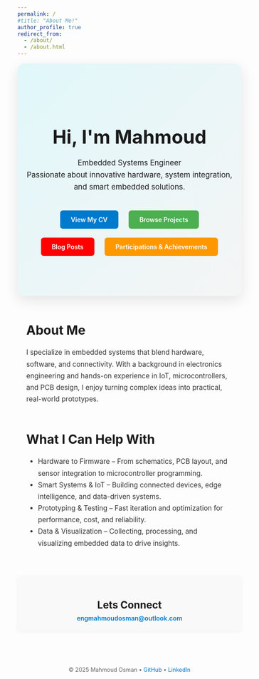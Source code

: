 ```yaml
---
permalink: /
#title: "About Me!"
author_profile: true
redirect_from: 
  - /about/
  - /about.html
---
```


<!-- Hero Banner -->
<!-- <section style="text-align: center; padding: 60px 20px; background: linear-gradient(135deg, #e0f7fa, #f5f5f5); border-radius: 12px; margin-bottom: 40px;">
  <h1 style="font-size: 2.5em; margin-bottom: 10px;">👋 Hi, I'm Mahmoud</h1>
  <p style="font-size: 1.3em; max-width: 600px; margin: 0 auto 20px;">
    Embedded Systems Engineer & Master's Student in Electronics Engineering — passionate about designing innovative hardware and building smart embedded solutions.
  </p>
  <a href="/cv/" style="display: inline-block; margin: 10px 10px 0; padding: 12px 24px; background-color: #007acc; color: white; border-radius: 6px; text-decoration: none;">View My CV</a>
  <a href="/projects/" style="display: inline-block; margin: 10px 10px 0; padding: 12px 24px; background-color: #4caf50; color: white; border-radius: 6px; text-decoration: none;">Browse Projects</a>
</section> -->

<!-- Hero Banner -->
<!-- <section style="text-align: center; padding: 60px 20px; background: linear-gradient(135deg, #e0f7fa, #f5f5f5); border-radius: 12px; margin-bottom: 40px;">
  <h1 style="font-size: 2.5em; margin-bottom: 10px;">👋 Hi, I'm Mahmoud Osman</h1>
  <p style="font-size: 1.3em; max-width: 600px; margin: 0 auto 20px;">
    Embedded Systems Engineer & Master's Student in Electronics Engineering — passionate about designing innovative hardware and building smart embedded solutions.
  </p>
  <div style="margin-top: 20px;">
    <a href="/cv/" style="display: inline-block; margin: 10px; padding: 12px 24px; background-color: #007acc; color: white; border-radius: 6px; text-decoration: none;">View My CV</a>
    <a href="/projects/" style="display: inline-block; margin: 10px; padding: 12px 24px; background-color: #4caf50; color: white; border-radius: 6px; text-decoration: none;">Browse Projects</a>
    <a href="/blog/participations/" style="display: inline-block; margin: 10px; padding: 12px 24px; background-color: #ff9800; color: white; border-radius: 6px; text-decoration: none;">View Participations</a>
  </div>
</section> -->


<!-- Welcome!  
I'm an Embedded Systems Engineer and passionate Master’s student in Electronics Engineering, currently based in Austria. I specialize in designing innovative hardware and developing reliable embedded solutions, with a strong interest in the intersection of electronics, software, and system integration.

My work involves exploring emerging technologies, building efficient prototypes, and collaborating on multidisciplinary projects. Whether it’s a personal project or a research initiative, I bring curiosity, precision, and a drive to create meaningful tech.

Feel free to browse my posts and projects to learn more about what I do. I’m always open to exciting collaborations—so don’t hesitate to reach out!

Contact
---
- Email: [engmahmoudosman@outlook.com](mailto:engmahmoudosman@outlook.com) -->


<!-- Hero Banner -->
<section style="text-align: center; padding: 80px 20px; background: linear-gradient(135deg, #e0f7fa, #f5f5f5); border-radius: 16px; box-shadow: 0 10px 30px rgba(0,0,0,0.1); margin-bottom: 60px;">
  <h1 style="font-size: 3em; margin-bottom: 20px;"> Hi, I'm Mahmoud</h1>
  <p style="font-size: 1.2em; max-width: 650px; margin: 0 auto 30px; line-height: 1.6;">
    Embedded Systems Engineer<br>
    Passionate about innovative hardware, system integration, and smart embedded solutions.
  </p>
  <div style="margin-top: 10px;">
    <a href="/cv/" class="cta-btn" style="background-color: #007acc;">View My CV</a>
    <a href="/projects/" class="cta-btn" style="background-color: #4caf50;">Browse Projects</a>
    <a href="/year-archive" class="cta-btn" style="background-color:rgb(255, 0, 0);">Blog Posts</a>
    <a href="/blog/participations/" class="cta-btn" style="background-color: #ff9800;"> Participations & Achievements</a>
    
  </div>
</section>

<!-- About Me Section -->
<section style="max-width: 800px; margin: 0 auto 60px; padding: 0 20px;">
  <h2 style="font-size: 2em; margin-bottom: 20px;">About Me</h2>
  <p style="font-size: 1.1em; line-height: 1.7; color: #333;">
  I specialize in embedded systems that blend hardware, software, and connectivity. With a background in electronics engineering and hands-on experience in IoT, microcontrollers, and PCB design, I enjoy turning complex ideas into practical, real-world prototypes.
    <!-- I’m an Embedded Systems Engineer and passionate Master’s student currently based in Austria. I specialize in designing innovative hardware and developing reliable embedded solutions, with a strong interest in the intersection of electronics, software, and system integration. -->
  </p>
  <p style="font-size: 1.1em; line-height: 1.7; color: #333;">
    <!-- My work involves exploring emerging technologies, building efficient prototypes, and collaborating on multidisciplinary projects. Whether it’s a personal project or a research initiative, I bring curiosity, precision, and a drive to create meaningful tech. -->
  </p>
  <p style="font-size: 1.1em; line-height: 1.7; color: #333;">
    <!-- Feel free to explore my work — I'm always open to new ideas and collaborations. -->
  </p>
</section>


<!-- About Me Section -->
<section style="max-width: 800px; margin: 0 auto 60px; padding: 0 20px;">
  <h2 style="font-size: 2em; margin-bottom: 20px;">What I Can Help With</h2>
  <p style="font-size: 1.1em; line-height: 1.7; color: #333;">
    <!-- Whether you're just starting out or advancing in your embedded systems journey, I'm here to support you with expert guidance and hands-on consultation. I can help you if: -->
  </p>
  <ul style="font-size: 1.1em; line-height: 1.7; color: #333; margin-bottom: 20px;">
  <li>Hardware to Firmware – From schematics, PCB layout, and sensor integration to microcontroller programming.</li>
  <li>Smart Systems &amp; IoT – Building connected devices, edge intelligence, and data-driven systems.</li>
  <li>Prototyping &amp; Testing – Fast iteration and optimization for performance, cost, and reliability.</li>
  <li>Data &amp; Visualization – Collecting, processing, and visualizing embedded data to drive insights.</li>
    <!-- <li>You have a project idea but aren't sure how to get started.</li>
    <li>You're facing challenges with component selection, schematic design, or PCB layout.</li>
    <li>You need help programming microcontrollers, integrating sensors and actuators, or enabling IoT connectivity.</li>
    <li>You're looking to design a clear and functional system block diagram.</li>
    <li>You want to analyze data, extract meaningful insights, and visualize it with impactful graphs.</li> -->
  </ul>
  <p style="font-size: 1.1em; color: #333;">
    <!-- Let’s turn your ideas into working solutions. -->
  </p>
</section>


<!-- Contact Section (Clean & Thin) -->
<section style="
  background-color: #f9f9f9;
  padding: 20px 30px;
  border-radius: 8px;
  text-align: center;
  margin: 40px auto 60px;
  max-width: 800px;
  box-shadow: 0 2px 8px rgba(0,0,0,0.05);
">
  <h2 style="font-size: 1.6em; margin-bottom: 8px;"> Lets Connect</h2>
  <p style="font-size: 1em; margin: 0;">
    <!-- Reach out via email: <br> -->
    <a href="mailto:engmahmoudosman@outlook.com" style="color: #007acc; font-weight: 600; text-decoration: none;">
      engmahmoudosman@outlook.com
    </a>
  </p>
</section>



<!-- Button Styling -->
<style>
  .cta-btn {
    display: inline-block;
    margin: 10px;
    padding: 12px 24px;
    color: white !important;
    border-radius: 6px;
    font-weight: 600;
    text-decoration: none !important;
    transition: transform 0.2s ease, background-color 0.3s ease;
  }

  .cta-btn:hover {
    background-color: #222 !important;
    transform: translateY(-2px);
    text-decoration: none !important;
    color: white !important;
  }
</style>



<footer style="text-align:center; padding:20px 0; font-size:0.9em; color:#666;">
  © 2025 Mahmoud Osman • <a href="https://github.com/engmahmoudosman" style="color:#007acc; text-decoration:none;">GitHub</a> • <a href="https://www.linkedin.com/in/engmahmoudosman" style="color:#007acc; text-decoration:none;">LinkedIn</a>
</footer>

<!--
[![GitHub Streak](https://github-readme-streak-stats.herokuapp.com?user=engmahmoudosman)](https://git.io/streak-stats)  -->


